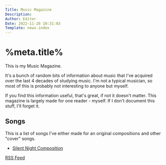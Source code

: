 ```yaml
---
Title: Music Magazine
Description: 
Author: Editor
Date: 2022-11-26 10:31:03
Template: news-index
---
```

# %meta.title%
This is my Music Magazine. 

It's a bunch of random bits of information about music that I've acquired over the last 4 decades of studying music. I'm not a typical musician, so most of this is probably not interesting to anyone but myself. 

If you find this information useful, that's great, if not it doesn't matter. This magazine is largely made for one reader - myself. If I don't document this stuff, I'll forget it.

## Songs
This is a list of songs I've either made for an original compositions and other "cover" songs.

* [Silent Night Composition](songs/silent-night)

[RSS Feed](rss.xml)